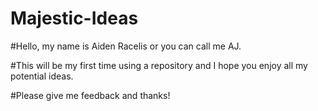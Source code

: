 # Majestic-Ideas
#Hello, my name is Aiden Racelis or you can call me AJ.

#This will be my first time using a repository and I hope you enjoy all my potential ideas.

#Please give me feedback and thanks!
